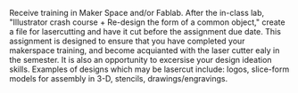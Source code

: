 Receive training in Maker Space and/or Fablab. 
After the in-class lab, "Illustrator crash course + Re-design the form of a common object," create a file for lasercutting and have it cut before the assignment due date.
This assignment is designed to ensure that you have completed your makerspace training, 
and become acquianted with the laser cutter ealy in the semester.
It is also an opportunity to excersise your design ideation skills. Examples of designs which may be lasercut include: logos, 
slice-form models for assembly in 3-D, stencils, drawings/engravings.  
